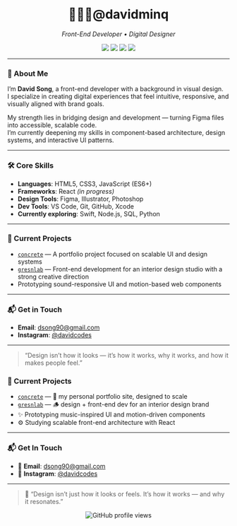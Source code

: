 <h1 align="center">🧑🏻‍💻@davidminq</h1>
<p align="center"><i>Front-End Developer • Digital Designer</i></p>

<div align="center">
  <img src="https://img.shields.io/badge/Code-JavaScript-informational?style=flat-square&logo=javascript&logoColor=white&color=F7DF1E" />
  <img src="https://img.shields.io/badge/Design-Figma-critical?style=flat-square&logo=figma&logoColor=white&color=ff5c5c" />
  <img src="https://img.shields.io/badge/Tools-VS_Code-blue?style=flat-square&logo=visualstudiocode&logoColor=white" />
  <img src="https://img.shields.io/badge/Learning-React-61dafb?style=flat-square&logo=react&logoColor=white" />
</div>

---

### 🧠 About Me

I’m **David Song**, a front-end developer with a background in visual design.  
I specialize in creating digital experiences that feel intuitive, responsive, and visually aligned with brand goals.

My strength lies in bridging design and development — turning Figma files into accessible, scalable code.  
I’m currently deepening my skills in component-based architecture, design systems, and interactive UI patterns.

---

### 🛠️ Core Skills

- **Languages**: HTML5, CSS3, JavaScript (ES6+)  
- **Frameworks**: React *(in progress)*  
- **Design Tools**: Figma, Illustrator, Photoshop  
- **Dev Tools**: VS Code, Git, GitHub, Xcode  
- **Currently exploring**: Swift, Node.js, SQL, Python

---

### 🚧 Current Projects

- [`concrete`](https://github.com/davidminq/concrete) — A portfolio project focused on scalable UI and design systems  
- [`gresnlab`](https://github.com/davidminq/gresnlab) — Front-end development for an interior design studio with a strong creative direction  
- Prototyping sound-responsive UI and motion-based web components

---

### 📬 Get in Touch

- **Email**: dsong90@gmail.com  
- **Instagram**: [@davidcodes](https://instagram.com/davidcodes)

---

> “Design isn’t how it looks — it’s how it works, why it works, and how it makes people feel.”

### 🚧 Current Projects

- [`concrete`](https://github.com/davidminq/concrete) — 🎯 my personal portfolio site, designed to scale  
- [`gresnlab`](https://github.com/davidminq/gresnlab) — 🪵 design + front-end dev for an interior design brand  
- ✨ Prototyping music-inspired UI and motion-driven components  
- ⚙️ Studying scalable front-end architecture with React

---

### 📬 Get In Touch

- 📧 **Email**: dsong90@gmail.com  
- 📸 **Instagram**: [@davidcodes](https://instagram.com/davidcodes)

---

> 🧩 “Design isn’t just how it looks or feels. It’s how it works — and why it resonates.”

<p align="center">
  <img src="https://komarev.com/ghpvc/?username=davidminq&style=flat-square&color=lightgrey" alt="GitHub profile views" />
</p>
